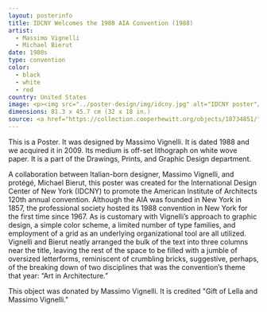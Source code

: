 ```yaml
---
layout: posterinfo
title: IDCNY Welcomes the 1988 AIA Convention (1988)
artist:
  - Massimo Vignelli
  - Michael Bierut
date: 1980s
type: convention
color:
  - black
  - white
  - red
country: United States
image: <p><img src="../poster-design/img/idcny.jpg" alt="IDCNY poster"/></p>
dimensions: 81.3 x 45.7 cm (32 x 18 in.)
source: <a href="https://collection.cooperhewitt.org/objects/18734851/"> https://collection.cooperhewitt.org/objects/18734851/ </a>
---
```


<p> This is a Poster. It was designed by Massimo Vignelli. It is dated 1988 and we acquired it in 2009. Its medium is off-set lithograph on white wove paper. It is a part of the Drawings, Prints, and Graphic Design department. </p>

<p> A collaboration between Italian-born designer, Massimo Vignelli, and protégé, Michael Bierut, this poster was created for the International Design Center of New York (IDCNY) to promote the American Institute of Architects 120th annual convention. Although the AIA was founded in New York in 1857, the professional society hosted its 1988 convention in New York for the first time since 1967. As is customary with Vignelli’s approach to graphic design, a simple color scheme, a limited number of type families, and employment of a grid as an underlying organizational tool are all utilized. Vignelli and Bierut neatly arranged the bulk of the text into three columns near the title, leaving the rest of the space to be filled with a jumble of oversized letterforms, reminiscent of crumbling bricks, suggestive, perhaps, of the breaking down of two disciplines that was the convention’s theme that year: “Art in Architecture.” </p>

<p> This object was donated by Massimo Vignelli. It is credited "Gift of Lella and Massimo Vignelli." </p>